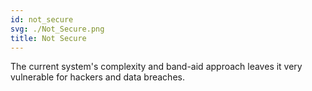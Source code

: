 ```yaml
---
id: not_secure
svg: ./Not_Secure.png
title: Not Secure
---
```


The current system's complexity and band-aid approach leaves it very vulnerable for hackers and data breaches.
